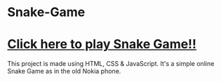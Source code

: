 # Snake-Game
# <a href="https://mohammadsidani.github.io/Snake-Game-JavaScript/" rel="nofollow"> Click here to play Snake Game!!</a>
This project is made using HTML, CSS & JavaScript.
It's a simple online Snake Game as in the old Nokia phone.
